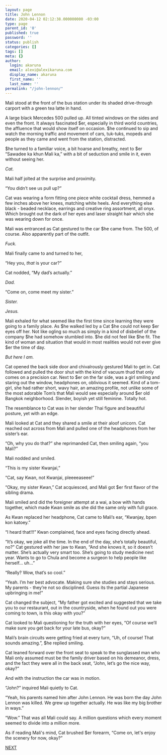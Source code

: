 ```yaml
---
layout: page
title: John Lennon
date: 2020-04-12 02:12:38.000000000 -03:00
type: page
parent_id: '0'
published: true
password: ''
status: publish
categories: []
tags: []
meta: {}
author:
  login: akaruna
  email: alexi@alexikaruna.com
  display_name: akaruna
  first_name: ''
  last_name: ''
permalink: "/john-lennon/"
---
```

<!-- wp:paragraph -->

Mali stood at the front of the bus station under its shaded drive-through carport with a green tea latte in hand.

<!-- /wp:paragraph -->

<!-- wp:paragraph -->

A large black Mercedes 500 pulled up. All tinted windows on the sides and even the front. It always fascinated $er, especially in third world countries, the affluence that would show itself on occasion. $he continued to sip and watch the morning traffic and movement of cars, tuk-tuks, mopeds and people as they came and went from the station, distracted.&nbsp;

<!-- /wp:paragraph -->

<!-- wp:paragraph -->

$he turned to a familiar voice, a bit hoarse and breathy, next to $er “Sawadee ka khun Mali ka,” with a bit of seduction and smile in it, even without seeing her.&nbsp;

<!-- /wp:paragraph -->

<!-- wp:paragraph -->

_Cat.&nbsp;_

<!-- /wp:paragraph -->

<!-- wp:paragraph -->

Mali half jolted at the surprise and proximity.

<!-- /wp:paragraph -->

<!-- wp:paragraph -->

“You didn’t see us pull up?”

<!-- /wp:paragraph -->

<!-- wp:paragraph -->

Cat was wearing a form fitting one piece white cocktail dress, hemmed a few inches above her knees, matching white heels. And everything else black - beaded necklace, earrings and creative ring assortment, all onyx. Which brought out the dark of her eyes and laser straight hair which she was wearing down for once.&nbsp;

<!-- /wp:paragraph -->

<!-- wp:paragraph -->

Mali was entranced as Cat gestured to the car $he came from. The 500, of course. Also apparently part of the outfit.

<!-- /wp:paragraph -->

<!-- wp:paragraph -->

_Fuck._

<!-- /wp:paragraph -->

<!-- wp:paragraph -->

Mali finally came to and turned to her,&nbsp;

<!-- /wp:paragraph -->

<!-- wp:paragraph -->

“Hey you, _that_ is your car?”

<!-- /wp:paragraph -->

<!-- wp:paragraph -->

Cat nodded, “My dad’s actually.”&nbsp;

<!-- /wp:paragraph -->

<!-- wp:paragraph -->

_Dad._

<!-- /wp:paragraph -->

<!-- wp:paragraph -->

“Come on, come meet my sister.”

<!-- /wp:paragraph -->

<!-- wp:paragraph -->

_Sister._&nbsp;

<!-- /wp:paragraph -->

<!-- wp:paragraph -->

_Jesus._&nbsp;

<!-- /wp:paragraph -->

<!-- wp:paragraph -->

Mali exhaled for what seemed like the first time since learning they were going to a family place. As $he walked led by a Cat $he could not keep $er eyes off her. Not like ogling so much as simply in a kind of disbelief of the company $he had somehow stumbled into. $he did not feel like $he fit. The kind of woman and situation that would in most realities would not ever give $er the time of day.

<!-- /wp:paragraph -->

<!-- wp:paragraph -->

_But here I am._

<!-- /wp:paragraph -->

<!-- wp:paragraph -->

Cat opened the back side door and chivalrously gestured Mali to get in. Cat followed and pulled the door shut with the kind of vacuum thud that only comes on a precision car. Next to $er on the far side, was a girl smiling and staring out the window, headphones on, oblivious it seemed. Kind of a tom-girl, she had rather short, wavy hair, an amazing profile, not unlike some of the most adorable Tom’s that Mali would see especially around $er old Bangkok neighborhood. Slender, boyish yet still feminine. Totally hot.&nbsp;

<!-- /wp:paragraph -->

<!-- wp:paragraph -->

The resemblance to Cat was in her slender Thai figure and beautiful posture, yet with an edge.

<!-- /wp:paragraph -->

<!-- wp:paragraph -->

Mali looked at Cat and they shared a smile at their aloof unicorn. Cat reached out across from Mali and pulled one of the headphones from her sister’s ear.

<!-- /wp:paragraph -->

<!-- wp:paragraph -->

“Oh, why you do that?” she reprimanded Cat, then smiling again, “you Mali?”

<!-- /wp:paragraph -->

<!-- wp:paragraph -->

Mali nodded and smiled.

<!-- /wp:paragraph -->

<!-- wp:paragraph -->

“This is my sister Kwanjai,”

<!-- /wp:paragraph -->

<!-- wp:paragraph -->

“Cat, say Kwan, not Kwanjai, pleeeeaseee!”

<!-- /wp:paragraph -->

<!-- wp:paragraph -->

“Okay, my sister Kwan,” Cat acquiesced, and Mali got $er first flavor of the sibling drama.

<!-- /wp:paragraph -->

<!-- wp:paragraph -->

Mali smiled and did the foreigner attempt at a wai, a bow with hands together, which made Kwan smile as she did the same only with full grace.&nbsp;

<!-- /wp:paragraph -->

<!-- wp:paragraph -->

As Kwan replaced her headphone, Cat came to Mali’s ear, “Kwanjay, bpen kon katoey.”

<!-- /wp:paragraph -->

<!-- wp:paragraph -->

“I heard that!!!” Kwan complained, face and eyes facing directly ahead.

<!-- /wp:paragraph -->

<!-- wp:paragraph -->

“It’s okay, we joke all the time. In the end of the day, she’s totally beautiful, no?” Cat gestured with her jaw to Kwan, “And she knows it, so it doesn’t matter. She’s actually very smart too. She’s going to study medicine next year. Wants to go to Chula and become a surgeon to help people like herself… uh…”

<!-- /wp:paragraph -->

<!-- wp:paragraph -->

“Really? Wow, that’s so cool.”

<!-- /wp:paragraph -->

<!-- wp:paragraph -->

“Yeah. I’m her best advocate. Making sure she studies and stays serious. My parents - they’re not so disciplined. Guess its the partial Japanese upbringing in me!”

<!-- /wp:paragraph -->

<!-- wp:paragraph -->

Cat changed the subject, “My father got excited and suggested that we take you to our restaurant, out in the countryside, when he found out you were coming to town, is this okay with you?”&nbsp;

<!-- /wp:paragraph -->

<!-- wp:paragraph -->

Cat looked to Mali questioning for the truth with her eyes, “Of course we’ll make sure you get back for your late bus, okay?”

<!-- /wp:paragraph -->

<!-- wp:paragraph -->

Mali’s brain circuits were getting fried at every turn, “Uh, of course! That sounds amazing.”, $he replied smiling.&nbsp;

<!-- /wp:paragraph -->

<!-- wp:paragraph -->

Cat leaned forward over the front seat to speak to the sunglassed man who Mali only assumed must be the family driver based on his demeanor, dress, and the fact they were all in the back seat, “John, let’s go the nice way, okay?”

<!-- /wp:paragraph -->

<!-- wp:paragraph -->

And with the instruction the car was in motion.

<!-- /wp:paragraph -->

<!-- wp:paragraph -->

“John?” inquired Mali quietly to Cat.

<!-- /wp:paragraph -->

<!-- wp:paragraph -->

“Yeah, his parents named him after John Lennon. He was born the day John Lennon was killed. We grew up together actually. He was like my big brother in ways.”

<!-- /wp:paragraph -->

<!-- wp:paragraph -->

“Wow.” That was all Mali could say. A million questions which every moment seemed to divide into a million more.

<!-- /wp:paragraph -->

<!-- wp:paragraph -->

As if reading Mali's mind, Cat brushed $er forearm, “Come on, let's enjoy the scenery for now, okay?”&nbsp;

<!-- /wp:paragraph -->

<!-- wp:paragraph -->

[NEXT](https://ffs.alexikaruna.com/the-restaurant/)

<!-- /wp:paragraph -->

